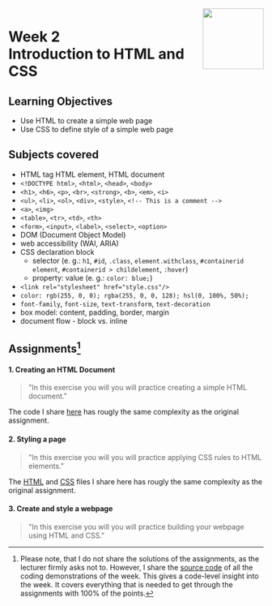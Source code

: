 <a href="../">
  <img src="/img/Introduction_to_Back-End_Development_logo.avif" width="120" align="right">
</a>

# Week 2 <br> Introduction to HTML and CSS

## Learning Objectives
- Use HTML to create a simple web page
- Use CSS to define style of a simple web page

## Subjects covered
- HTML tag HTML element, HTML document
- `<!DOCTYPE html>`, `<html>`, `<head>`, `<body>`
- `<h1>`, `<h6>`, `<p>`, `<br>`, `<strong>`, `<b>`, `<em>`, `<i>`
- `<ul>`, `<li>`, `<ol>`, `<div>`, `<style>`, `<!-- This is a comment -->`
- `<a>`, `<img>`
- `<table>`, `<tr>`, `<td>`, `<th>`
- `<form>`, `<input>`, `<label>`, `<select>`, `<option>`
- DOM (Document Object Model)
- web accessibility (WAI, ARIA)
- CSS declaration block
  - selector (e. g.: `h1`, `#id`, `.class`, `element.withclass`, `#containerid element`, `#containerid > childelement`, `:hover`)
  - property: value (e. g.: `color: blue;`)
- `<link rel="stylesheet" href="style.css"/>`
- `color: rgb(255, 0, 0); rgba(255, 0, 0, 128); hsl(0, 100%, 50%);` 
- `font-family`, `font-size`, `text-transform`, `text-decoration`
- box model: content, padding, border, margin
- document flow - block vs. inline


## Assignments[^1]

[^1]:Please note, that I do not share the solutions of the assignments, as the lecturer firmly asks not to. However, I share the [source code](./demos.sql) of all the coding demonstrations of the week. This gives a code-level insight into the week. It covers everything that is needed to get through the assignments with 100% of the points.

#### 1. Creating an HTML Document 

>"In this exercise you will you will practice creating a simple HTML document."

The code I share [here](./index1.html) has rougly the same complexity as the original assignment. 

#### 2. Styling a page

>"In this exercise you will you will practice applying CSS rules to HTML elements."

The [HTML](./index2.html) and [CSS](./styles2.css) files I share here has rougly the same complexity as the original assignment.

#### 3. Create and style a webpage

>"In this exercise you will you will practice building your webpage using HTML and CSS."

